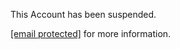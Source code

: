 This Account has been suspended.

[\[email protected\]](https://fastestvpn.com/cdn-cgi/l/email-protection) for more information.